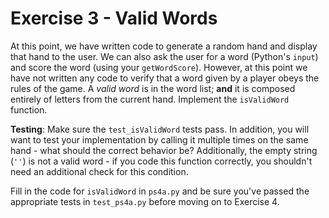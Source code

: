 # Exercise 3 - Valid Words

At this point, we have written code to generate a random hand and display that hand to the user. We can also ask the user for a word (Python's `input`) and score the word (using your `getWordScore`). However, at this point we have not written any code to verify that a word given by a player obeys the rules of the game. A *valid word* is in the word list; **and** it is composed entirely of letters from the current hand. Implement the `isValidWord` function.

**Testing**: Make sure the `test_isValidWord` tests pass. In addition, you will want to test your implementation by calling it multiple times on the same hand - what should the correct behavior be? Additionally, the empty string (`''`) is not a valid word - if you code this function correctly, you shouldn't need an additional check for this condition.

Fill in the code for `isValidWord` in `ps4a.py` and be sure you've passed the appropriate tests in `test_ps4a.py` before moving on to Exercise 4.
